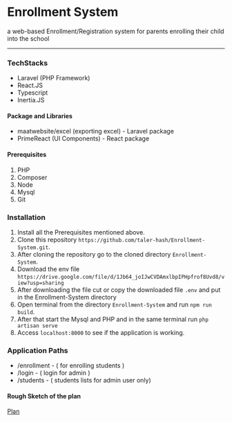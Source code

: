 # Enrollment System 
a web-based Enrollment/Registration system for parents enrolling their child into the school

------------



### TechStacks
- Laravel (PHP Framework)
- React.JS 
- Typescript
- Inertia.JS

#### Package and Libraries
- maatwebsite/excel (exporting excel) - Laravel package
- PrimeReact (UI Components) - React package

#### Prerequisites
1. PHP
2. Composer
3. Node
4. Mysql
5. Git


### Installation
1. Install all the Prerequisites mentioned above.
2.  Clone this repository `https://github.com/taler-hash/Enrollment-System.git`.
3. After cloning the repository go to the cloned directory `Enrollment-System`.
4. Download the env file `https://drive.google.com/file/d/1Jb64_joIJwCVDAmxlbpIPHpfrof8Uvd8/view?usp=sharing`
5. After downloading the file cut or copy the downloaded file `.env` and put in the Enrollment-System directory  
6. Open terminal from the directory `Enrollment-System` and run `npm run build`.
7.  After that start the Mysql and PHP and in the same terminal run `php artisan serve`
8. Access `localhost:8000` to see if the application is working.

### Application Paths
- /enrollment - ( for enrolling students )
- /login - ( login for admin )
- /students - ( students lists for admin user only)

#### Rough Sketch of the plan
[Plan](https://drive.google.com/file/d/1zTiarVlTNGO3gRcQ6Q-EnvvBzf3U9s6j/view?usp=sharing "Rough Sketch Plan")
